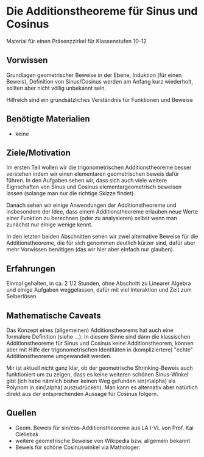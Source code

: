 # Die Additionstheoreme für Sinus und Cosinus #

Material für einen Präsenzzirkel für Klassenstufen 10-12


## Vorwissen ##

Grundlagen geometrischer Beweise in der Ebene, Induktion (für einen Beweis), Definition von Sinus/Cosinus werden am Anfang kurz wiederholt, sollten aber nicht völlig unbekannt sein.

Hilfreich sind ein grundsätzliches Verständnis für Funktionen und Beweise



## Benötigte Materialien ##

* keine


## Ziele/Motivation ##

Im ersten Teil wollen wir die trigonometrischen Additionstheoreme besser verstehen indem wir einen elementaren geometrischen beweis dafür führen. In den Aufgaben sehen wir, dass sich auch viele weitere Eignschaften von Sinus und Cosinus elementargeometrisch beweisen lassen (solange man nur die richtige Skizze findet).

Danach sehen wir einige Anwendungen der Additionstheoreme und insbesondere der Idee, dass einem Additionstheoreme erlauben neue Werte einer Funktion zu berechnen (oder zu analysieren) selbst wenn man zunächst nur einige wenige kennt.

In den letzten beiden Abschnitten sehen wir zwei alternative Beweise für die Additionstheoreme, die für sich genommen deutlich kürzer sind, dafür aber mehr Vorwissen benötigen (das wir hier aber einfach nur glauben).


## Erfahrungen ##

Einmal gehalten, in ca. 2 1/2 Stunden, ohne Abschnitt zu Linearer Algebra und einige Aufgaben weggelassen, dafür mit viel Interaktion und Zeit zum Selberlösen


## Mathematische Caveats ##

Das Konzept eines (allgemeinen) Additionstheorems hat auch eine formalere Definition (siehe ...). In diesem Sinne sind dann die klassischen Additionstheoreme für Sinus und Cosinus keine Additionstheorem, können aber mit Hilfe der trigonometrischen Identitäten in (kompliziertere) "echte" Additionstheoreme umgewandelt werden.

Mir ist aktuell nicht ganz klar, ob der geometrische Shrinking-Beweis auch funktioniert um zu zeigen, dass es keine weiteren schönen Sinus-Winkel gibt (ich habe nämlich bisher keinen Weg gefunden sin(n\alpha) als Polynom in sin(\alpha) auszudrücken).
Man kann es alternativ aber natürlich direkt aus der entsprechenden Aussage für Cosinus folgern.

## Quellen ##

* Geom. Beweis für sin/cos-Additionstheoreme aus LA I-VL von Prof. Kai Cieliebak
* weitere geometrische Beweise von Wikipedia bzw. allgemein bekannt
* Beweis für schöne Cosinuswinkel via Mathologer: 